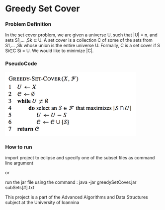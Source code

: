 # Greedy Set Cover

### **Problem Definition**

In the set cover problem, we are given a universe U, such that |U| = n, and sets S1,... ,Sk ⊆ U. A set cover is a collection C of some of the sets from S1,... ,Sk whose union is the entire universe U. Formally, C is a set cover if S Si∈C Si = U. We would like to minimize |C|.

### **PseudoCode**
![alt text](https://github.com/FotisSp/Greedy-Set-Cover/blob/master/pseudocode.png)

### **How to run**

import project to eclipse and specify one of the subset files as command line argument

or 

run the jar file using the command : java -jar greedySetCover.jar subSets[#].txt


This project is a part of the Advanced Algorithms and Data Structures subject at the University of Ioannina


